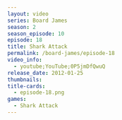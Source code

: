 ```yaml
---
layout: video
series: Board James
season: 2
season_episode: 10
episode: 18
title: Shark Attack
permalink: /board-james/episode-18
video_info:
  - youtube;YouTube;0P5jmDfQwuQ
release_date: 2012-01-25
thumbnails:
title-cards: 
  - episode-18.png
games:
  - Shark Attack  
---
```


